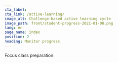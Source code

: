 ```yaml
---
cta_label:
cta_link: /active-learning/
image_alt: Challenge-based active learning cycle
image_path: front/student-progress-2021-01-08.png
lang: en
page_name: index
position: 2
heading: Monitor progress
---
```


Focus class preparation
